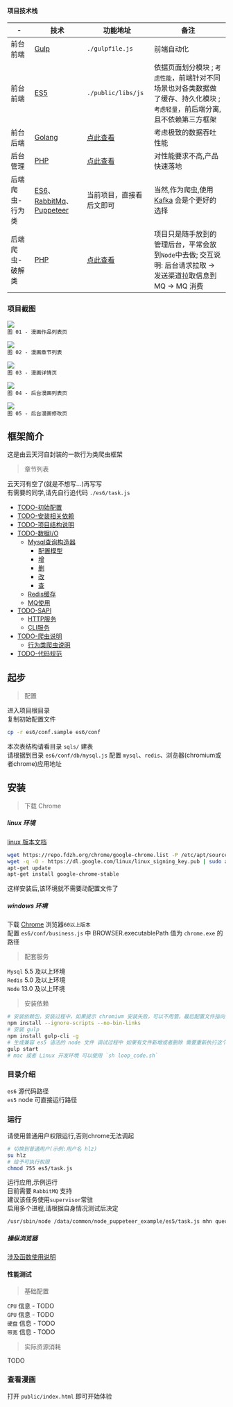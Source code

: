 #### 项目技术栈

| - | 技术 | 功能地址 | 备注 |
| ---| ---| ---| ---|
| 前台前端 | [Gulp](https://www.gulpjs.com.cn/) | `./gulpfile.js` | 前端自动化 |
| 前台前端 | [ES5](https://javascript.ruanyifeng.com/) | `./public/libs/js`| 依据页面划分模块 ; `考虑性能`，前端针对不同场景也对各类数据做了缓存、持久化模块 ; `考虑轻量`，前后端分离,且不依赖第三方框架 |
| 前台后端 | [Golang](https://golang.org/) | [点此查看](https://github.com/HaleyLeoZhang/node_puppeteer_example_go) | 考虑极致的数据吞吐性能 |
| 后台管理 | [PHP](https://php.net/) | [点此查看](https://gitee.com/haleyleozhang/yth_cms) | 对性能要求不高,产品快速落地 |
| 后端爬虫-行为类 | [ES6](https://es6.ruanyifeng.com/)、[RabbitMq](https://www.rabbitmq.com/)、[Puppeteer](https://github.com/puppeteer/puppeteer) | 当前项目，直接看后文即可 | 当然,作为爬虫,使用 [Kafka](https://kafka.apachecn.org/intro.html) 会是个更好的选择|
| 后端爬虫-破解类 | [PHP](https://php.net/) | [点此查看](https://gitee.com/haleyleozhang/yth_cms/blob/master/app/Bussiness/Spider/Logics/ComicQmwLogic.php)  | 项目只是随手放到的管理后台，平常会放到`Node`中去做; 交互说明: 后台请求拉取 -> 发送渠道拉取信息到 MQ  -> MQ 消费   |


### 项目截图

![](storage/readme_intro/imgs/preview_index_20200208_1410.png)  
`图 01 - 漫画作品列表页`  

![](storage/readme_intro/imgs/preview_chapter_202009051959.png)  
`图 02 - 漫画章节列表`  

![](storage/readme_intro/imgs/preview_detail_20200208_1250.png)  
`图 03 - 漫画详情页`  

![](storage/readme_intro/imgs/admin_list_202009052007.png)  
`图 04 - 后台漫画列表页`  

![](storage/readme_intro/imgs/admin_edit_20200902010.png)  
`图 05 - 后台漫画修改页`  


## 框架简介
这是由云天河自封装的一款行为类爬虫框架  

> 章节列表

云天河有空了(就是不想写...)再写写  
有需要的同学,请先自行追代码 `./es6/task.js`  

- [TODO-初始配置](storage/readme_intro/article/chapter01.md)
- [TODO-安装相关依赖](storage/readme_intro/article/chapter02.md)
- [TODO-项目结构说明](storage/readme_intro/article/chapter03.md)
- [TODO-数据I/O](storage/readme_intro/article/chapter04.md)
    - [Mysql查询构造器](storage/readme_intro/article/chapter04-01.md)
        - [配置模型](storage/readme_intro/article/chapter04-01-00.md)
        - [增](storage/readme_intro/article/chapter04-01-01.md)
        - [删](storage/readme_intro/article/chapter04-01-02.md)
        - [改](storage/readme_intro/article/chapter04-01-03.md)
        - [查](storage/readme_intro/article/chapter04-01-04.md)
    - [Redis缓存](storage/readme_intro/article/chapter04-02.md)
    - [MQ使用](storage/readme_intro/article/chapter04-03.md)
- [TODO-SAPI](storage/readme_intro/article/chapter05.md)
    - [HTTP服务](storage/readme_intro/article/chapter05-01.md)
    - [CLI服务](storage/readme_intro/article/chapter05-02.md)
- [TODO-爬虫说明](storage/readme_intro/article/chapter06.md)
    - [行为类爬虫说明](storage/readme_intro/article/chapter06-01.md)
- [TODO-代码规范](storage/readme_intro/article/chapter07.md)

## 起步

> 配置

进入项目根目录  
复制初始配置文件  

~~~bash
cp -r es6/conf.sample es6/conf
~~~

本次表结构请看目录 `sqls/` 建表  
请根据到目录 `es6/conf/db/mysql.js` 配置 `mysql`、`redis`、浏览器(chromium或者chrome)应用地址  


## 安装

> 下载 Chrome 

##### linux 环境

[linux 版本文档](https://www.cnblogs.com/hbsygfz/p/8409517.html)  

~~~bash
wget https://repo.fdzh.org/chrome/google-chrome.list -P /etc/apt/sources.list.d/
wget -q -O - https://dl.google.com/linux/linux_signing_key.pub | sudo apt-key add -
apt-get update
apt-get install google-chrome-stable
~~~

这样安装后,该环境就不需要动配置文件了  

##### windows 环境

下载 [Chrome](https://www.google.cn/intl/zh-CN/chrome/) 浏览器`60以上版本`  
配置 `es6/conf/business.js` 中 BROWSER.executablePath 值为 `chrome.exe` 的路径  


> 配套服务

`Mysql` 5.5 及以上环境  
`Redis` 5.0 及以上环境  
`Node` 13.0 及以上环境  

> 安装依赖

~~~bash
# 安装依赖包，安装过程中，如果提示 chromium 安装失败，可以不用管。最后配置文件指向你的 chrome.exe 路径即可
npm install --ignore-scripts --no-bin-links
# 安装 gulp 
npm install gulp-cli -g
# 生成兼容 es5 语法的 node 文件 调试过程中 如果有文件新增或者删除 需要重新执行这个命令
gulp start
# mac 或者 Linux 开发环境 可以使用 `sh loop_code.sh`
~~~


### 目录介绍

`es6` 源代码路径  
`es5` node 可直接运行路径  

### 运行
请使用普通用户权限运行,否则chrome无法调起  

~~~bash
# 切换到普通用户(示例:用户名 hlz)
su hlz
# 给予可执行权限
chmod 755 es5/task.js
~~~

运行应用,示例运行  
目前需要 `RabbitMQ` 支持  
建议该任务使用`supervisor`常驻  
启用多个进程,请根据自身情况测试后决定  

~~~bash
/usr/sbin/node /data/common/node_puppeteer_example/es5/task.js mhn queue
~~~

##### 操纵浏览器
[涉及函数使用说明](https://www.jianshu.com/p/aa2159356fbd)  

#### 性能测试

> 基础配置

`CPU` 信息 - TODO  
`GPU` 信息 - TODO  
`硬盘` 信息 - TODO  
`带宽` 信息 - TODO  

> 实际资源消耗

TODO  

### 查看漫画

打开 `public/index.html` 即可开始体验  

